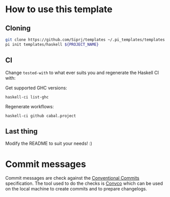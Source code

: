 # How to use this template

## Cloning


```bash
git clone https://github.com/Siprj/templates ~/.pi_templates/templates
pi init templates/haskell ${PROJECT_NAME}
```

## CI

Change `tested-with` to what ever suits you and regenerate the Haskell CI with:

Get supported GHC versions:
```
haskell-ci list-ghc
```

Regenerate workflows:

```
haskell-ci github cabal.project
```

## Last thing

Modify the README to suit your needs! :)

# Commit messages

Commit messages are check against the
[Conventional Commits](https://www.conventionalcommits.org/en/v1.0.0/)
specification. The tool used to do the checks is [Convco](https://convco.github.io/)
which can be used on the local machine to create commits and to prepare changelogs.
